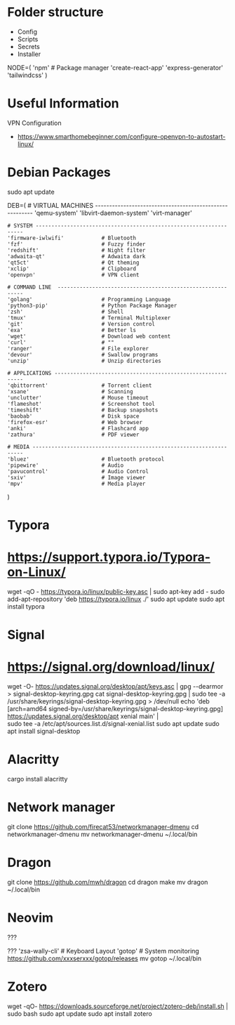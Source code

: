 # Folder structure
- Config
- Scripts
- Secrets
- Installer

NODE=(
	'npm'						# Package manager
	'create-react-app'
	'express-generator'
	'tailwindcss'
)

# Useful Information
VPN Configuration
- https://www.smarthomebeginner.com/configure-openvpn-to-autostart-linux/


# Debian Packages
sudo apt update

DEB=(
    # VIRTUAL MACHINES --------------------------------------------------------
	'qemu-system'
	'libvirt-daemon-system'
	'virt-manager'

    # SYSTEM ------------------------------------------------------------------
	'firmware-iwlwifi'		      # Bluetooth
	'fzf'						  # Fuzzy finder
	'redshift'					  # Night filter
    'adwaita-qt'                  # Adwaita dark
	'qt5ct'                       # Qt theming
	'xclip'					      # Clipboard
	'openvpn'					  # VPN client

    # COMMAND LINE  -----------------------------------------------------------
	'golang'					  # Programming Language
    'python3-pip'                 # Python Package Manager
    'zsh'                         # Shell
    'tmux'                        # Terminal Multiplexer
    'git'                         # Version control
    'exa'                         # Better ls
    'wget'                        # Download web content
	'curl'						  # ""
    'ranger'                      # File explorer
    'devour'                      # Swallow programs
    'unzip'                       # Unzip directories

    # APPLICATIONS ------------------------------------------------------------
    'qbittorrent'                 # Torrent client
	'xsane'                       # Scanning
    'unclutter'                   # Mouse timeout
    'flameshot'                   # Screenshot tool
    'timeshift'                   # Backup snapshots
    'baobab'                      # Disk space
    'firefox-esr'                 # Web browser
    'anki'                        # Flashcard app
    'zathura'                     # PDF viewer

    # MEDIA -------------------------------------------------------------------
    'bluez'                       # Bluetooth protocol
    'pipewire'                    # Audio
    'pavucontrol'                 # Audio Control
    'sxiv'                        # Image viewer
    'mpv'                         # Media player

)

# Typora 
# https://support.typora.io/Typora-on-Linux/
wget -qO - https://typora.io/linux/public-key.asc | sudo apt-key add -
sudo add-apt-repository 'deb https://typora.io/linux ./'
sudo apt update
sudo apt install typora

# Signal
# https://signal.org/download/linux/
wget -O- https://updates.signal.org/desktop/apt/keys.asc | gpg --dearmor > signal-desktop-keyring.gpg
cat signal-desktop-keyring.gpg | sudo tee -a /usr/share/keyrings/signal-desktop-keyring.gpg > /dev/null
echo 'deb [arch=amd64 signed-by=/usr/share/keyrings/signal-desktop-keyring.gpg] https://updates.signal.org/desktop/apt xenial main' |\
sudo tee -a /etc/apt/sources.list.d/signal-xenial.list
sudo apt update
sudo apt install signal-desktop

# Alacritty
cargo install alacritty

# Network manager
git clone https://github.com/firecat53/networkmanager-dmenu
cd networkmanager-dmenu
mv networkmanager-dmenu ~/.local/bin

# Dragon
git clone https://github.com/mwh/dragon
cd dragon
make
mv dragon ~/.local/bin


# Neovim
???

??? 'zsa-wally-cli'               # Keyboard Layout
'gotop'                       # System monitoring
	https://github.com/xxxserxxx/gotop/releases
	mv gotop ~/.local/bin

# Zotero
wget -qO- https://downloads.sourceforge.net/project/zotero-deb/install.sh | sudo bash
sudo apt update
sudo apt install zotero

